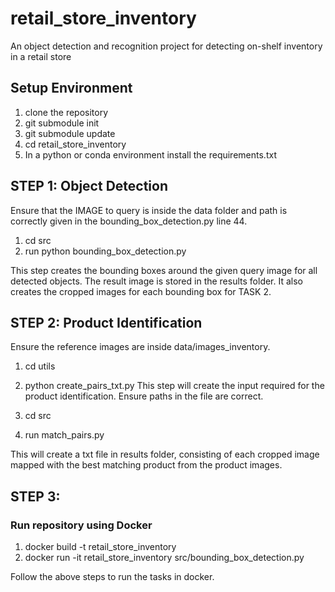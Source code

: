 # retail_store_inventory
An object detection and recognition project for detecting on-shelf inventory in a retail store

## Setup Environment
1. clone the repository
2. git submodule init
3. git submodule update
4. cd retail_store_inventory
5. In a python or conda environment install the requirements.txt

## STEP 1: Object Detection

Ensure that the IMAGE to query is inside the data folder and path is correctly given in the bounding_box_detection.py line 44.
1. cd src
2. run python bounding_box_detection.py

This step creates the bounding boxes around the given query image for all detected objects. The result image is stored in the results folder.
It also creates the cropped images for each bounding box for TASK 2.

## STEP 2: Product Identification

Ensure the reference images are inside data/images_inventory.
1. cd utils
2. python create_pairs_txt.py
This step will create the input required for the product identification.
Ensure paths in the file are correct. 

1. cd src 
2. run match_pairs.py

This will create a txt file in results folder, consisting of each cropped image mapped with the best matching product from the product images.

## STEP 3: 
### Run repository using Docker 

1. docker build -t retail_store_inventory
2. docker run -it retail_store_inventory src/bounding_box_detection.py

Follow the above steps to run the tasks in docker.
